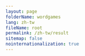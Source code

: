 ```yaml
---
layout: page
folderName: wordgames
lang: zh-tw
fileName: root
permalink: /zh-tw/result
sitemap: false
nointernationalization: true
---
```

